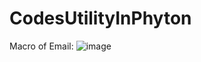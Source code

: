 # CodesUtilityInPhyton

Macro of Email:
![image](https://user-images.githubusercontent.com/53325812/235940424-3a83ea32-bb51-4a4a-af49-6b571d6cdddc.png)
